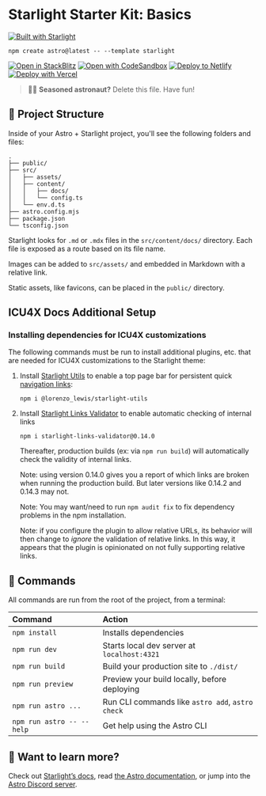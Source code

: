 # Starlight Starter Kit: Basics

[![Built with Starlight](https://astro.badg.es/v2/built-with-starlight/tiny.svg)](https://starlight.astro.build)

```
npm create astro@latest -- --template starlight
```

[![Open in StackBlitz](https://developer.stackblitz.com/img/open_in_stackblitz.svg)](https://stackblitz.com/github/withastro/starlight/tree/main/examples/basics)
[![Open with CodeSandbox](https://assets.codesandbox.io/github/button-edit-lime.svg)](https://codesandbox.io/p/sandbox/github/withastro/starlight/tree/main/examples/basics)
[![Deploy to Netlify](https://www.netlify.com/img/deploy/button.svg)](https://app.netlify.com/start/deploy?repository=https://github.com/withastro/starlight&create_from_path=examples/basics)
[![Deploy with Vercel](https://vercel.com/button)](https://vercel.com/new/clone?repository-url=https%3A%2F%2Fgithub.com%2Fwithastro%2Fstarlight%2Ftree%2Fmain%2Fexamples%2Fbasics&project-name=my-starlight-docs&repository-name=my-starlight-docs)

> 🧑‍🚀 **Seasoned astronaut?** Delete this file. Have fun!

## 🚀 Project Structure

Inside of your Astro + Starlight project, you'll see the following folders and files:

```
.
├── public/
├── src/
│   ├── assets/
│   ├── content/
│   │   ├── docs/
│   │   └── config.ts
│   └── env.d.ts
├── astro.config.mjs
├── package.json
└── tsconfig.json
```

Starlight looks for `.md` or `.mdx` files in the `src/content/docs/` directory. Each file is exposed as a route based on its file name.

Images can be added to `src/assets/` and embedded in Markdown with a relative link.

Static assets, like favicons, can be placed in the `public/` directory.

## ICU4X Docs Additional Setup

### Installing dependencies for ICU4X customizations

The following commands must be run to install additional plugins, etc. that are needed for ICU4X customizations to the Starlight theme:

1. Install [Starlight Utils](https://starlight-utils.pages.dev/) to enable a top page bar for persistent quick [navigation links](https://starlight-utils.pages.dev/utilities/nav-links/):
    ```
    npm i @lorenzo_lewis/starlight-utils
    ```
1. Install [Starlight Links Validator](https://starlight-links-validator.vercel.app/) to enable automatic checking of internal links
    ```
    npm i starlight-links-validator@0.14.0
    ```

    Thereafter, production builds (ex: via `npm run build`) will automatically check the validity of internal links.

    Note: using version 0.14.0 gives you a report of which links are broken when running the production build. But later versions like 0.14.2 and 0.14.3 may not.

    Note: You may want/need to run `npm audit fix` to fix dependency problems in the npm installation.

    Note: if you configure the plugin to allow relative URLs, its behavior will then change to *ignore* the validation of relative links.
    In this way, it appears that the plugin is opinionated on not fully supporting relative links.


## 🧞 Commands

All commands are run from the root of the project, from a terminal:

| Command                   | Action                                           |
| :------------------------ | :----------------------------------------------- |
| `npm install`             | Installs dependencies                            |
| `npm run dev`             | Starts local dev server at `localhost:4321`      |
| `npm run build`           | Build your production site to `./dist/`          |
| `npm run preview`         | Preview your build locally, before deploying     |
| `npm run astro ...`       | Run CLI commands like `astro add`, `astro check` |
| `npm run astro -- --help` | Get help using the Astro CLI                     |

## 👀 Want to learn more?

Check out [Starlight’s docs](https://starlight.astro.build/), read [the Astro documentation](https://docs.astro.build), or jump into the [Astro Discord server](https://astro.build/chat).
